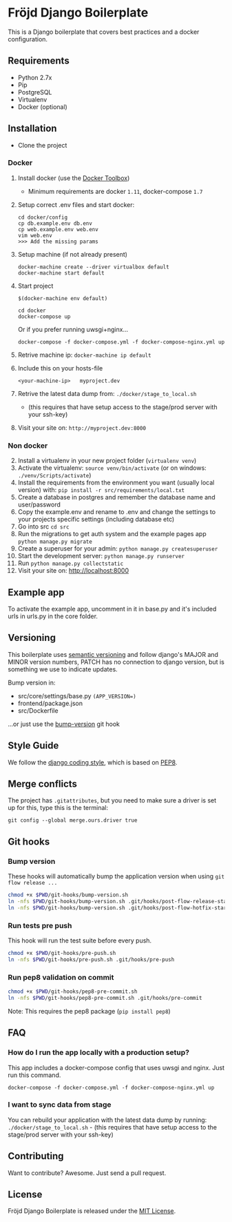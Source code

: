 # Fröjd Django Boilerplate

This is a Django boilerplate that covers best practices and a docker configuration.


## Requirements

- Python 2.7x
- Pip
- PostgreSQL
- Virtualenv
- Docker (optional)


## Installation

- Clone the project

### Docker

1. Install docker (use the [Docker Toolbox](https://www.docker.com/products/docker-toolbox))
    - Minimum requirements are docker `1.11`, docker-compose `1.7`

2. Setup correct .env files and start docker:

    ```
    cd docker/config
    cp db.example.env db.env
    cp web.example.env web.env
    vim web.env
    >>> Add the missing params
    ```

3. Setup machine (if not already present)

    ```
    docker-machine create --driver virtualbox default
    docker-machine start default
    ```

4. Start project

    ```
    $(docker-machine env default)

    cd docker
    docker-compose up
    ```

    Or if you prefer running uwsgi+nginx...

    ```
    docker-compose -f docker-compose.yml -f docker-compose-nginx.yml up
    ```


5. Retrive machine ip: `docker-machine ip default`
6. Include this on your hosts-file

    ```
    <your-machine-ip>   myproject.dev
    ```

7. Retrive the latest data dump from: `./docker/stage_to_local.sh`
    - (this requires that have setup access to the stage/prod server with your ssh-key)

8. Visit your site on: `http://myproject.dev:8000`


### Non docker

2. Install a virtualenv in your new project folder (`virtualenv venv`)
3. Activate the virtualenv: `source venv/bin/activate` (or on windows: `./venv/Scripts/activate`)
4. Install the requirements from the environment you want (usually local version) with: `pip install -r src/requirements/local.txt`
5. Create a database in postgres and remember the database name and user/password
6. Copy the example.env and rename to .env and change the settings to your projects specific settings (including database etc)
7. Go into src `cd src`
8. Run the migrations to get auth system and the example pages app `python manage.py migrate`
9. Create a superuser for your admin: `python manage.py createsuperuser`
10. Start the development server: `python manage.py runserver`
11. Run `python manage.py collectstatic`
12. Visit your site on: [http://localhost:8000](http://localhost:8000)


## Example app

To activate the example app, uncomment in it in base.py and it's included urls in urls.py in the core folder.


## Versioning

This boilerplate uses [semantic versioning](http://semver.org/) and follow django's MAJOR and MINOR version numbers, PATCH has no connection to django version, but is something we use to indicate updates.


Bump version in:

- src/core/settings/base.py `(APP_VERSION=)`
- frontend/package.json
- src/Dockerfile

...or just use the [bump-version](#bump-version) git hook


## Style Guide

We follow the [django coding style](https://docs.djangoproject.com/en/1.9/internals/contributing/writing-code/coding-style/), which is based on [PEP8](https://www.python.org/dev/peps/pep-0008).


## Merge conflicts

The project has `.gitattributes`, but you need to make sure a driver is set up for this, type this is the terminal:

```
git config --global merge.ours.driver true
```


## Git hooks

### Bump version

These hooks will automatically bump the application version when using `git flow release ...`

```bash
chmod +x $PWD/git-hooks/bump-version.sh
ln -nfs $PWD/git-hooks/bump-version.sh .git/hooks/post-flow-release-start
ln -nfs $PWD/git-hooks/bump-version.sh .git/hooks/post-flow-hotfix-start
```

### Run tests pre push

This hook will run the test suite before every push.

```bash
chmod +x $PWD/git-hooks/pre-push.sh
ln -nfs $PWD/git-hooks/pre-push.sh .git/hooks/pre-push
```

### Run pep8 validation on commit

```bash
chmod +x $PWD/git-hooks/pep8-pre-commit.sh
ln -nfs $PWD/git-hooks/pep8-pre-commit.sh .git/hooks/pre-commit
```

Note: This requires the pep8 package (`pip install pep8`)


## FAQ

### How do I run the app locally with a production setup?

This app includes a docker-compose config that uses uwsgi and nginx. Just run this command.

```
docker-compose -f docker-compose.yml -f docker-compose-nginx.yml up
```

### I want to  sync data from stage

You can rebuild your application with the latest data dump by running: `./docker/stage_to_local.sh`
    - (this requires that have setup access to the stage/prod server with your ssh-key)



## Contributing

Want to contribute? Awesome. Just send a pull request.


## License

Fröjd Django Boilerplate is released under the [MIT License](http://www.opensource.org/licenses/MIT).

